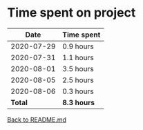 Time spent on project
=====================

| Date       | Time spent     |
| ---------- | -------------- |
| 2020-07-29 | 0.9 hours      |
| 2020-07-31 | 1.1 hours      |
| 2020-08-01 | 3.5 hours      |
| 2020-08-05 | 2.5 hours      |
| 2020-08-06 | 0.3 hours      |
| **Total**  | **8.3 hours**  |

[Back to README.md](README.md)
